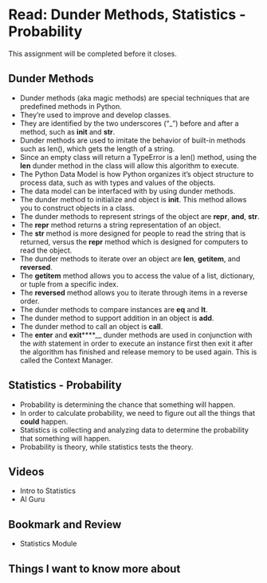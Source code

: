 # Read: Dunder Methods, Statistics - Probability

This assignment will be completed before it closes.

## Dunder Methods

- Dunder methods (aka magic methods) are special techniques that are predefined methods in Python.  
- They’re used to improve and develop classes.  
- They are identified by the two underscores (“_”) before and after a method, such as __init__ and __str__.  
- Dunder methods are used to imitate the behavior of built-in methods such as len(), which gets the length of a string.  
- Since an empty class will return a TypeError is a len() method, using the __len__ dunder method in the class will allow this algorithm to execute.  
- The Python Data Model is how Python organizes it’s object structure to process data, such as with types and values of the objects.  
- The data model can be interfaced with by using dunder methods.  
- The dunder method to initialize and object is __init__.  This method allows you to construct objects in a class.  
- The dunder methods to represent strings of the object are __repr__, __and__, __str__.  
- The __repr__ method returns a string representation of an object.  
- The __str__ method is more designed for people to read the string that is returned, versus the __repr__ method which is designed for computers to read the object.  
- The dunder methods to iterate over an object are __len__, __getitem__, and __reversed__.  
- The __getitem__ method allows you to access the value of a list, dictionary, or tuple from a specific index.  
- The __reversed__ method allows you to iterate through items in a reverse order.  
- The dunder methods to compare instances are __eq__ and __lt__.  
- The dunder method to support addition in an object is __add__.  
- The dunder method to call an object is __call__.  
- The __enter__ and __exit__****__ dunder methods are used in conjunction with the _with_ statement in order to execute an instance first then exit it after the algorithm has finished and release memory to be used again. This is called the Context Manager.  

## Statistics - Probability

- Probability is determining the chance that something will happen.  
- In order to calculate probability, we need to figure out all the things that __could__ happen.
- Statistics is collecting and analyzing data to determine the probability that something will happen.
- Probability is theory, while statistics tests the theory.

## Videos

- Intro to Statistics
- Al Guru

## Bookmark and Review

- Statistics Module

## Things I want to know more about
